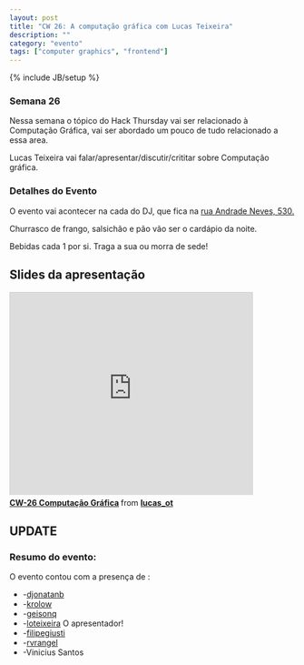```yaml
---
layout: post
title: "CW 26: A computação gráfica com Lucas Teixeira"
description: ""
category: "evento" 
tags: ["computer graphics", "frontend"]
---
```

{% include JB/setup %}

### Semana 26

<p>Nessa semana o tópico do Hack Thursday vai ser relacionado à Computação Gráfica, vai ser abordado um pouco de tudo relacionado a essa area.</p>
<p>Lucas Teixeira vai falar/apresentar/discutir/crititar sobre Computação gráfica.</p>

<h3>Detalhes do Evento</h3>
<p>O evento vai acontecer na cada do DJ, que fica na <a href="http://www.google.com/maps?q=Pelotas,+RS.+Rua+andrade+neves+530&hl=pt-BR&sll=37.0625,-95.677068&sspn=59.206892,114.169922&t=h&hnear=R.+Andrade+Neves,+530+-+Centro,+Pelotas+-+Rio+Grande+do+Sul,+96020-080,+Brasil&z=17">rua Andrade Neves, 530.</a></p>
<p>Churrasco de frango, salsichão e pão vão ser o cardápio da noite.</p>
<p>Bebidas cada 1 por si. Traga a sua ou morra de sede!</p> 

## Slides da apresentação

<iframe src="http://www.slideshare.net/slideshow/embed_code/13864921" width="427" height="356" frameborder="0" marginwidth="0" marginheight="0" scrolling="no" style="border:1px solid #CCC;border-width:1px 1px 0;margin-bottom:5px" allowfullscreen="allowfullscreen"> </iframe> <div style="margin-bottom:5px"> <strong> <a href="http://www.slideshare.net/lucas_ot/slides-13864921" title="CW-26 Computação Gráfica" target="_blank">CW-26 Computação Gráfica</a> </strong> from <strong><a href="http://www.slideshare.net/lucas_ot" target="_blank">lucas_ot</a></strong> </div>

## UPDATE

<h3>Resumo do evento:</h3>

O evento contou com a presença de :

* -<a href="http://github.com/djonatanb">djonatanb</a>
* -<a href="http://github.com/krolow">krolow</a>
* -<a href="http://github.com/geisonq">geisonq</a>
* -<a href="http://github.com/loteixeira">loteixeira</a> O apresentador!
* -<a href="http://github.com/filipegiusti">filipegiusti</a>
* -<a href="http://github.com/rvrangel">rvrangel</a>
* -Vinicius Santos

